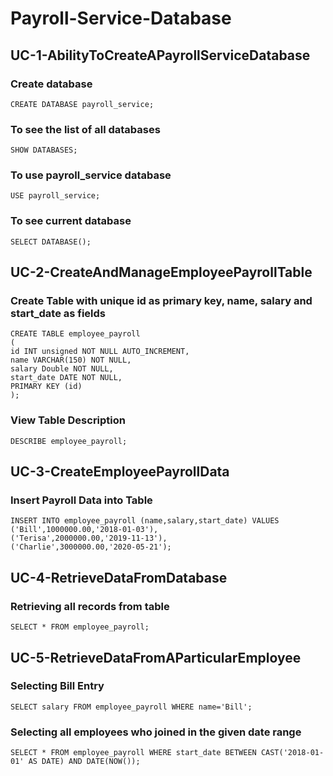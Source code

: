 # Payroll-Service-Database
## UC-1-AbilityToCreateAPayrollServiceDatabase
### Create database
```
CREATE DATABASE payroll_service;
```

### To see the list of all databases
```
SHOW DATABASES;
```

### To use payroll_service database
```
USE payroll_service;
```

### To see current database
```
SELECT DATABASE();
```

## UC-2-CreateAndManageEmployeePayrollTable
### Create Table with unique id as primary key, name, salary and start_date as fields
```
CREATE TABLE employee_payroll
(
id INT unsigned NOT NULL AUTO_INCREMENT,
name VARCHAR(150) NOT NULL,
salary Double NOT NULL,
start_date DATE NOT NULL,
PRIMARY KEY (id)
);
```

### View Table Description
```
DESCRIBE employee_payroll;
```

## UC-3-CreateEmployeePayrollData
### Insert Payroll Data into Table
```
INSERT INTO employee_payroll (name,salary,start_date) VALUES
('Bill',1000000.00,'2018-01-03'),
('Terisa',2000000.00,'2019-11-13'),
('Charlie',3000000.00,'2020-05-21');
```

## UC-4-RetrieveDataFromDatabase
### Retrieving all records from table
```
SELECT * FROM employee_payroll;
```

## UC-5-RetrieveDataFromAParticularEmployee
### Selecting Bill Entry
```
SELECT salary FROM employee_payroll WHERE name='Bill';
```

### Selecting all employees who joined in the given date range
```
SELECT * FROM employee_payroll WHERE start_date BETWEEN CAST('2018-01-01' AS DATE) AND DATE(NOW());
```